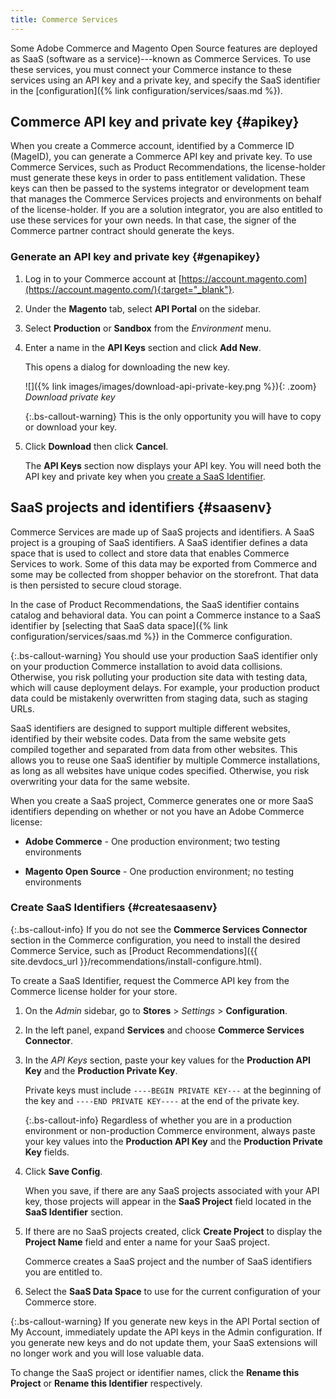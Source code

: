 ```yaml
---
title: Commerce Services
---
```


Some Adobe Commerce and Magento Open Source features are deployed as SaaS (software as a service)---known as Commerce Services. To use these services, you must connect your Commerce instance to these services using an API key and a private key, and specify the SaaS identifier in the [configuration]({% link configuration/services/saas.md %}).

## Commerce API key and private key {#apikey}

When you create a Commerce account, identified by a Commerce ID (MageID), you can generate a Commerce API key and private key. To use Commerce Services, such as Product Recommendations, the license-holder must generate these keys in order to pass entitlement validation. These keys can then be passed to the systems integrator or development team that manages the Commerce Services projects and environments on behalf of the license-holder. If you are a solution integrator, you are also entitled to use these services for your own needs. In that case, the signer of the Commerce partner contract should generate the keys.

### Generate an API key and private key {#genapikey}

1. Log in to your Commerce account at [https://account.magento.com](https://account.magento.com/){:target="_blank"}.

1. Under the **Magento** tab, select **API Portal** on the sidebar.

1. Select **Production** or **Sandbox** from the _Environment_ menu.

1. Enter a name in the **API Keys** section and click **Add New**.

   This opens a dialog for downloading the new key.

   ![]({% link images/images/download-api-private-key.png %}){: .zoom}
   _Download private key_

   {:.bs-callout-warning}
   This is the only opportunity you will have to copy or download your key.

1. Click **Download** then click **Cancel**.

   The **API Keys** section now displays your API key. You will need both the API key and private key when you [create a SaaS Identifier](#createsaasenv).

## SaaS projects and identifiers {#saasenv}

Commerce Services are made up of SaaS projects and identifiers. A SaaS project is a grouping of SaaS identifiers. A SaaS identifier defines a data space that is used to collect and store data that enables Commerce Services to work. Some of this data may be exported from Commerce and some may be collected from shopper behavior on the storefront. That data is then persisted to secure cloud storage.

In the case of Product Recommendations, the SaaS identifier contains catalog and behavioral data. You can point a Commerce instance to a SaaS identifier by [selecting that SaaS data space]({% link configuration/services/saas.md %}) in the Commerce configuration.

{:.bs-callout-warning}
You should use your production SaaS identifier only on your production Commerce installation to avoid data collisions. Otherwise, you risk polluting your production site data with testing data, which will cause deployment delays. For example, your production product data could be mistakenly overwritten from staging data, such as staging URLs.

SaaS identifiers are designed to support multiple different websites, identified by their website codes. Data from the same website gets compiled together and separated from data from other websites. This allows you to reuse one SaaS identifier by multiple Commerce installations, as long as all websites have unique codes specified. Otherwise, you risk overwriting your data for the same website.

When you create a SaaS project, Commerce generates one or more SaaS identifiers depending on whether or not you have an Adobe Commerce license:

- **Adobe Commerce** - One production environment; two testing environments

- **Magento Open Source** - One production environment; no testing environments

### Create SaaS Identifiers {#createsaasenv}

{:.bs-callout-info}
If you do not see the **Commerce Services Connector** section in the Commerce configuration, you need to install the desired Commerce Service, such as [Product Recommendations]({{ site.devdocs_url }}/recommendations/install-configure.html).

To create a SaaS Identifier, request the Commerce API key from the Commerce license holder for your store.

1. On the _Admin_ sidebar, go to **Stores** > _Settings_ > **Configuration**.

1. In the left panel, expand **Services** and choose **Commerce Services Connector**.

1. In the _API Keys_ section, paste your key values for the **Production API Key** and the **Production Private Key**.

   Private keys must include `----BEGIN PRIVATE KEY---` at the beginning of the key and `----END PRIVATE KEY----` at the end of the private key.

   {:.bs-callout-info}
   Regardless of whether you are in a production environment or non-production Commerce environment, always paste your key values into the **Production API Key** and the **Production Private Key** fields.

1. Click **Save Config**.

   When you save, if there are any SaaS projects associated with your API key, those projects will appear in the **SaaS Project** field located in the **SaaS Identifier** section.

1. If there are no SaaS projects created, click **Create Project** to display the **Project Name** field and enter a name for your SaaS project.

   Commerce creates a SaaS project and the number of SaaS identifiers you are entitled to.

1. Select the **SaaS Data Space** to use for the current configuration of your Commerce store.

{:.bs-callout-warning}
If you generate new keys in the API Portal section of My Account, immediately update the API keys in the Admin configuration. If you generate new keys and do not update them, your SaaS extensions will no longer work and you will lose valuable data.

To change the SaaS project or identifier names, click the **Rename this Project** or **Rename this Identifier** respectively.
